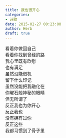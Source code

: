 ```yaml
---  
title: 我也很开心  
categories:  
- 诗歌  
date: 2015-02-27 00:23:00  
author: Herb  
draft: true
---  
```

看着你做回自己  
看着你找到曾经的路  
我心里既有欣慰  
也有满足    
虽然没能借机  
留下什么印记  
虽然没能把我融化在  
你曜石般神秘的眼睛    
但无所谓了  
反正我也为你开心  
反正我也  
没有拥有过你  
反正这些  
我都习惯到了骨子里